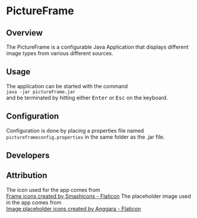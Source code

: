 # PictureFrame

## Overview
The PictureFrame is a configurable Java Application that displays different image types from various different sources.

## Usage
The application can be started with the command  
```java -jar pictureFrame.jar```  
and be terminated by hitting either 
<kbd>Enter</kbd> or <kbd>Esc</kbd> on the keyboard. 

## Configuration
Configuration is done by placing a properties file named ```pictureframeconfig.properties``` in the same folder as the .jar file.

## Developers

## Attribution
The icon used for the app comes from  
<a href="https://www.flaticon.com/free-icons/frame" title="frame icons">Frame icons created by Smashicons - Flaticon</a>
The placeholder image used in the app comes from  
<a href="https://www.flaticon.com/free-icons/image-placeholder" title="image placeholder icons">Image placeholder icons created by Anggara - Flaticon</a>